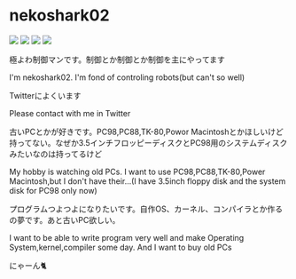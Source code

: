 # nekoshark02

<img src = "https://img.shields.io/badge/Twitter-pro-blue?style=for-the-badge&logo=appveyor"> 
<img src = "https://img.shields.io/badge/C%2B%2B-beginner-orange?style=for-the-badge&logo=appveyor"> 
<img src = "https://img.shields.io/badge/Python-beginner-orange?style=for-the-badge&logo=appveyor"> 
<img src = "https://img.shields.io/badge/Common%20LISP-very%20beginner-yellow?style=for-the-badge&logo=appveyor">


極よわ制御マンです。制御とか制御とか制御を主にやってます

I'm nekoshark02. I'm fond of controling robots(but can't so well)


Twitterによくいます

Please contact with me in Twitter


古いPCとかが好きです。PC98,PC88,TK-80,Powor Macintoshとかほしいけど持ってない。なぜか3.5インチフロッピーディスクとPC98用のシステムディスクみたいなのは持ってるけど

My hobby is watching old PCs. I want to use PC98,PC88,TK-80,Power Macintosh,but I don't have their...(I have 3.5inch floppy disk and the system disk for PC98 only now)


プログラムつよつよになりたいです。自作OS、カーネル、コンパイラとか作るの夢です。あと古いPC欲しい。

I want to be able to write program very well and make Operating System,kernel,compiler some day. And I want to buy old PCs


にゃーん🐈

<!---
nekoshark02/nekoshark02 is a ✨ special ✨ repository because its `README.md` (this file) appears on your GitHub profile.
You can click the Preview link to take a look at your changes.
--->
